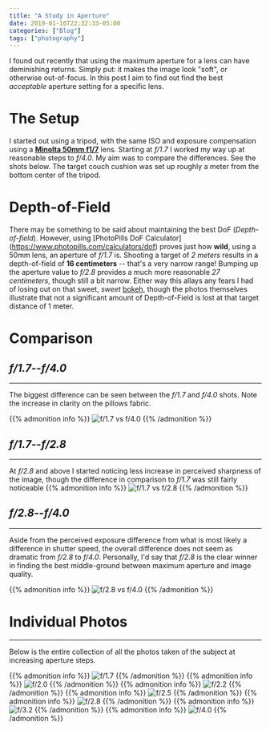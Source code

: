 ```yaml
---
title: "A Study in Aperture"
date: 2019-01-16T22:32:33-05:00
categories: ["Blog"]
tags: ["photography"]
---
```

I found out recently that using the maximum aperture for a lens can have
deminishing returns. Simply put: it makes the image look "soft", or otherwise
out-of-focus. In this post I aim to find out find the best *acceptable* aperture
setting for a specific lens.

<!--more-->

# The Setup
I started out using a tripod, with the same ISO and exposure compensation using
a [**Minolta 50mm f1/7**](https://en.wikipedia.org/wiki/Minolta_AF_50mm_f/1.7)
lens. Starting at *f/1.7* I worked my way up at reasonable steps to *f/4.0*. My
aim was to compare the differences. See the shots below. The target couch
cushion was set up roughly a meter from the bottom center of the tripod.


# Depth-of-Field
There may be something to be said about maintaining the best DoF
(*Depth-of-field*). However, using [PhotoPills DoF Calculator]
(https://www.photopills.com/calculators/dof) proves just how **wild**, using a
50mm lens, an aperture of *f/1.7* is. Shooting a target of *2 meters* results in
a depth-of-field of **16 centimeters** -- that's a very narrow range! Bumping up
the aperture value to *f/2.8* provides a much more reasonable *27 centimeters*,
though still a bit narrow. Either way this allays any fears I had of losing out
on that sweet, *sweet* [bokeh](https://en.wikipedia.org/wiki/Bokeh), though the
photos themselves illustrate that not a significant amount of Depth-of-Field is
lost at that target distance of 1 meter.


# Comparison
## *f/1.7*--*f/4.0*
---
The biggest difference can be seen between the *f/1.7* and *f/4.0* shots. Note
the increase in clarity on the pillows fabric.

{{% admonition info %}}
![f/1.7 vs f/4.0](/img/aperture-study/f17-f40-comp.jpg)
{{% /admonition %}}

## *f/1.7*--*f/2.8*
---
At *f/2.8* and above I started noticing less increase in perceived sharpness of
the image, though the difference in comparison to *f/1.7* was still fairly
noticeable
{{% admonition info %}}
![f/1.7 vs f/2.8](/img/aperture-study/f17-f28-comp.jpg)
{{% /admonition %}}

## *f/2.8*--*f/4.0*
---
Aside from the perceived exposure difference from what is most likely a
difference in shutter speed, the overall difference does not seem as dramatic
from *f/2.8* to *f/4.0*. Personally, I'd say that *f/2.8* is the clear winner in
finding the best middle-ground between maximum aperture and image quality.

{{% admonition info %}}
![f/2.8 vs f/4.0](/img/aperture-study/f28-f40-comp.jpg)
{{% /admonition %}}


# Individual Photos
---
Below is the entire collection of all the photos taken of the subject at
increasing aperture steps.

{{% admonition info %}}
![f/1.7](/img/aperture-study/f17.jpg)
{{% /admonition %}}
{{% admonition info %}}
![f/2.0](/img/aperture-study/f20.jpg)
{{% /admonition %}}
{{% admonition info %}}
![f/2.2](/img/aperture-study/f22.jpg)
{{% /admonition %}}
{{% admonition info %}}
![f/2.5](/img/aperture-study/f25.jpg)
{{% /admonition %}}
{{% admonition info %}}
![f/2.8](/img/aperture-study/f28.jpg)
{{% /admonition %}}
{{% admonition info %}}
![f/3.2](/img/aperture-study/f32.jpg)
{{% /admonition %}}
{{% admonition info %}}
![f/4.0](/img/aperture-study/f40.jpg)
{{% /admonition %}}
